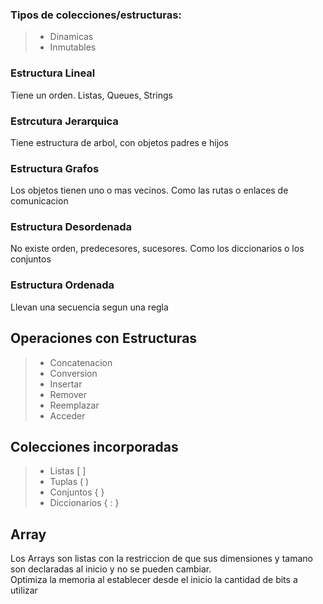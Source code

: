 ### Tipos de colecciones/estructuras:

> - Dinamicas
> - Inmutables

### Estructura Lineal

Tiene un orden. Listas, Queues, Strings

### Estrcutura Jerarquica

Tiene estructura de arbol, con objetos padres e hijos

### Estructura Grafos

Los objetos tienen uno o mas vecinos. Como las rutas o enlaces de comunicacion

### Estructura Desordenada

No existe orden, predecesores, sucesores. Como los diccionarios o los conjuntos

### Estructura Ordenada

Llevan una secuencia segun una regla

## Operaciones con Estructuras

> - Concatenacion
> - Conversion
> - Insertar
> - Remover
> - Reemplazar
> - Acceder

## Colecciones incorporadas

> - Listas [  ]
> - Tuplas (  )
> - Conjuntos {  }
> - Diccionarios {  :  }

## Array

Los Arrays son listas con la restriccion de que sus dimensiones y tamano son declaradas al inicio y no se pueden cambiar.  
Optimiza la memoria al establecer desde el inicio la cantidad de bits a utilizar

